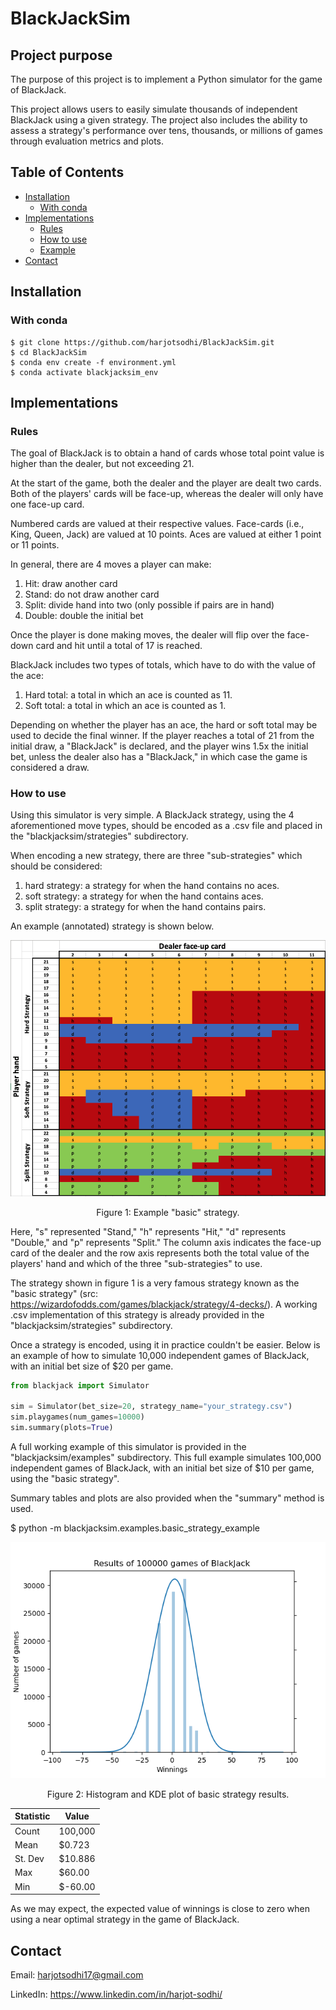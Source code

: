# BlackJackSim

## Project purpose
The purpose of this project is to implement a Python simulator for the game of
BlackJack.

This project allows users to easily simulate thousands of independent BlackJack
using a given strategy. The project also includes the ability to assess a
strategy's performance over tens, thousands, or millions of games through
evaluation metrics and plots.

## Table of Contents
  - [Installation](#installation)
    * [With conda](#with-conda)
  - [Implementations](#implementations)
    * [Rules](#rules)
    * [How to use](#how-to-use)
    * [Example](#example)
  - [Contact](#contact)

## Installation
### With conda
    $ git clone https://github.com/harjotsodhi/BlackJackSim.git
    $ cd BlackJackSim
    $ conda env create -f environment.yml
    $ conda activate blackjacksim_env

## Implementations
### Rules

The goal of BlackJack is to obtain a hand of cards whose total point value is
higher than the dealer, but not exceeding 21.

At the start of the game, both the dealer and the player are dealt two cards.
Both of the players' cards will be face-up, whereas the dealer will only have
one face-up card.

Numbered cards are valued at their respective values. Face-cards (i.e., King, Queen, Jack)
are valued at 10 points. Aces are valued at either 1 point or 11 points.

In general, there are 4 moves a player can make:
1. Hit: draw another card
2. Stand: do not draw another card
3. Split: divide hand into two (only possible if pairs are in hand)
4. Double: double the initial bet

Once the player is done making moves, the dealer will flip over the face-down card
and hit until a total of 17 is reached.

BlackJack includes two types of totals, which have to do with the value of the ace:
1. Hard total: a total in which an ace is counted as 11.
2. Soft total: a total in which an ace is counted as 1.

Depending on whether the player has an ace, the hard or soft total may be used to
decide the final winner. If the player reaches a total of 21 from the initial draw,
a "BlackJack" is declared, and the player wins 1.5x the initial bet, unless the dealer
also has a "BlackJack," in which case the game is considered a draw.

### How to use

Using this simulator is very simple. A BlackJack strategy, using the 4 aforementioned
move types, should be encoded as a .csv file and placed in
the "blackjacksim/strategies" subdirectory.

When encoding a new strategy, there are three "sub-strategies" which should be
considered:
1. hard strategy: a strategy for when the hand contains no aces.
2. soft strategy: a strategy for when the hand contains aces.
3. split strategy: a strategy for when the hand contains pairs.

An example (annotated) strategy is shown below.

<p align="center">
    <img src="https://github.com/harjotsodhi/BlackJackSim/blob/main/basic_strategy.png?raw=true" width="640"\>
</p>
<p align="center">
    Figure 1: Example "basic" strategy.
</p>

Here, "s" represented "Stand," "h" represents "Hit," "d" represents "Double," and
"p" represents "Split." The column axis indicates the face-up card of the dealer
and the row axis represents both the total value of the players' hand and
which of the three "sub-strategies" to use.

The strategy shown in figure 1 is a very famous strategy known as the "basic strategy"
(src: https://wizardofodds.com/games/blackjack/strategy/4-decks/). A working .csv
implementation of this strategy is already provided in the "blackjacksim/strategies" subdirectory.

Once a strategy is encoded, using it in practice couldn't be easier. Below is an example
of how to simulate 10,000 independent games of BlackJack, with an initial bet size of
$20 per game.

```python
from blackjack import Simulator

sim = Simulator(bet_size=20, strategy_name="your_strategy.csv")
sim.playgames(num_games=10000)
sim.summary(plots=True)
```
A full working example of this simulator is provided in the "blackjacksim/examples"
subdirectory. This full example simulates 100,000 independent games of BlackJack,
with an initial bet size of $10 per game, using the "basic strategy".

Summary tables and plots are also provided when the "summary" method is used.

$ python -m blackjacksim.examples.basic_strategy_example

<p align="center">
<img src="https://github.com/harjotsodhi/BlackJackSim/blob/main/figure1.png?raw=true" width="640"\>
</p>
<p align="center">
Figure 2: Histogram and KDE plot of basic strategy results.
</p>

| Statistic | Value |
| --- | ----------- |
| Count | 100,000 |
| Mean | $0.723 |
| St. Dev | $10.886 |
| Max | $60.00 |
| Min | $-60.00 |

As we may expect, the expected value of winnings is close to zero when using
a near optimal strategy in the game of BlackJack.

## Contact
Email: harjotsodhi17@gmail.com

LinkedIn: https://www.linkedin.com/in/harjot-sodhi/
